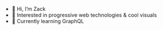 - 👋 Hi, I’m Zack
- 👀 Interested in progressive web technologies & cool visuals
- 🌱 Currently learning GraphQL
